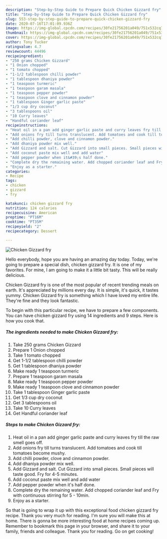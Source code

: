 ```yaml
---
description: "Step-by-Step Guide to Prepare Quick Chicken Gizzard fry"
title: "Step-by-Step Guide to Prepare Quick Chicken Gizzard fry"
slug: 553-step-by-step-guide-to-prepare-quick-chicken-gizzard-fry
date: 2020-07-16T17:01:09.936Z
image: https://img-global.cpcdn.com/recipes/30fe21756201a049/751x532cq70/chicken-gizzard-fry-recipe-main-photo.jpg
thumbnail: https://img-global.cpcdn.com/recipes/30fe21756201a049/751x532cq70/chicken-gizzard-fry-recipe-main-photo.jpg
cover: https://img-global.cpcdn.com/recipes/30fe21756201a049/751x532cq70/chicken-gizzard-fry-recipe-main-photo.jpg
author: Tony Tucker
ratingvalue: 4.7
reviewcount: 44496
recipeingredient:
- "250 grams Chicken Gizzard"
- "1 Onion chopped"
- "1 tomato chopped"
- "1-1/2 tablespoon chilli powder"
- "1 tablespoon dhaniya powder"
- "1 teaspoon turmeric"
- "1 teaspoon garam masala"
- "1 teaspoon pepper powder"
- "1 teaspoon clove and cinnamon powder"
- "1 tablespoon Ginger garlic paste"
- "1/3 cup dry coconut"
- "3 tablespoons oil"
- "10 Curry leaves"
- "Handful coriander leaf"
recipeinstructions:
- "Heat oil in a pan add ginger garlic paste and curry leaves fry till the raw smell goes off."
- "Add onions fry till turns translucent. Add tomatoes and cook till tomatoes become mushy."
- "Add chilli powder, clove and cinnamon powder."
- "Add dhaniya powder mix well."
- "Add Gizzard and salt. Cut Gizzard into small pieces. Small pieces will taste good. Fry for 4-5 minutes."
- "Add coconut paste mix well and add water"
- "Add pepper powder when it&#39;s half done."
- "Complete dry the remaining water. Add chopped coriander leaf and Fry with continuous stirring for 5 - 10min."
- "Enjoy as a starter."
categories:
- Recipe
tags:
- chicken
- gizzard
- fry

katakunci: chicken gizzard fry 
nutrition: 124 calories
recipecuisine: American
preptime: "PT16M"
cooktime: "PT35M"
recipeyield: "2"
recipecategory: Dessert

---
```



![Chicken Gizzard fry](https://img-global.cpcdn.com/recipes/30fe21756201a049/751x532cq70/chicken-gizzard-fry-recipe-main-photo.jpg)

Hello everybody, hope you are having an amazing day today. Today, we're going to prepare a special dish, chicken gizzard fry. It is one of my favorites. For mine, I am going to make it a little bit tasty. This will be really delicious.



Chicken Gizzard fry is one of the most popular of recent trending meals on earth. It's appreciated by millions every day. It is simple, it's quick, it tastes yummy. Chicken Gizzard fry is something which I have loved my entire life. They're fine and they look fantastic.


To begin with this particular recipe, we have to prepare a few components. You can have chicken gizzard fry using 14 ingredients and 9 steps. Here is how you cook that.

<!--inarticleads1-->

##### The ingredients needed to make Chicken Gizzard fry:

1. Take 250 grams Chicken Gizzard
1. Prepare 1 Onion chopped
1. Take 1 tomato chopped
1. Get 1-1/2 tablespoon chilli powder
1. Get 1 tablespoon dhaniya powder
1. Make ready 1 teaspoon turmeric
1. Prepare 1 teaspoon garam masala
1. Make ready 1 teaspoon pepper powder
1. Make ready 1 teaspoon clove and cinnamon powder
1. Take 1 tablespoon Ginger garlic paste
1. Get 1/3 cup dry coconut
1. Get 3 tablespoons oil
1. Take 10 Curry leaves
1. Get Handful coriander leaf




<!--inarticleads2-->

##### Steps to make Chicken Gizzard fry:

1. Heat oil in a pan add ginger garlic paste and curry leaves fry till the raw smell goes off.
1. Add onions fry till turns translucent. Add tomatoes and cook till tomatoes become mushy.
1. Add chilli powder, clove and cinnamon powder.
1. Add dhaniya powder mix well.
1. Add Gizzard and salt. Cut Gizzard into small pieces. Small pieces will taste good. Fry for 4-5 minutes.
1. Add coconut paste mix well and add water
1. Add pepper powder when it&#39;s half done.
1. Complete dry the remaining water. Add chopped coriander leaf and Fry with continuous stirring for 5 - 10min.
1. Enjoy as a starter.




So that is going to wrap it up with this exceptional food chicken gizzard fry recipe. Thank you very much for reading. I'm sure you will make this at home. There is gonna be more interesting food at home recipes coming up. Remember to bookmark this page in your browser, and share it to your family, friends and colleague. Thank you for reading. Go on get cooking!
